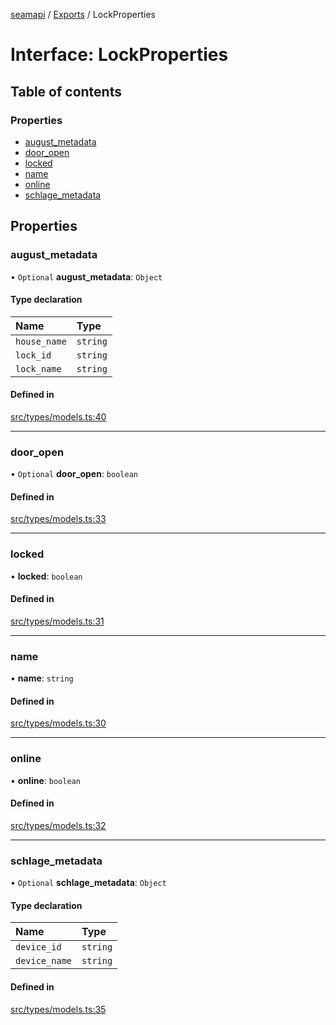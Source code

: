 [seamapi](../README.md) / [Exports](../modules.md) / LockProperties

# Interface: LockProperties

## Table of contents

### Properties

- [august\_metadata](LockProperties.md#august_metadata)
- [door\_open](LockProperties.md#door_open)
- [locked](LockProperties.md#locked)
- [name](LockProperties.md#name)
- [online](LockProperties.md#online)
- [schlage\_metadata](LockProperties.md#schlage_metadata)

## Properties

### august\_metadata

• `Optional` **august\_metadata**: `Object`

#### Type declaration

| Name | Type |
| :------ | :------ |
| `house_name` | `string` |
| `lock_id` | `string` |
| `lock_name` | `string` |

#### Defined in

[src/types/models.ts:40](https://github.com/hello-seam/seamapi-javascript/blob/main/src/types/models.ts#L40)

___

### door\_open

• `Optional` **door\_open**: `boolean`

#### Defined in

[src/types/models.ts:33](https://github.com/hello-seam/seamapi-javascript/blob/main/src/types/models.ts#L33)

___

### locked

• **locked**: `boolean`

#### Defined in

[src/types/models.ts:31](https://github.com/hello-seam/seamapi-javascript/blob/main/src/types/models.ts#L31)

___

### name

• **name**: `string`

#### Defined in

[src/types/models.ts:30](https://github.com/hello-seam/seamapi-javascript/blob/main/src/types/models.ts#L30)

___

### online

• **online**: `boolean`

#### Defined in

[src/types/models.ts:32](https://github.com/hello-seam/seamapi-javascript/blob/main/src/types/models.ts#L32)

___

### schlage\_metadata

• `Optional` **schlage\_metadata**: `Object`

#### Type declaration

| Name | Type |
| :------ | :------ |
| `device_id` | `string` |
| `device_name` | `string` |

#### Defined in

[src/types/models.ts:35](https://github.com/hello-seam/seamapi-javascript/blob/main/src/types/models.ts#L35)
